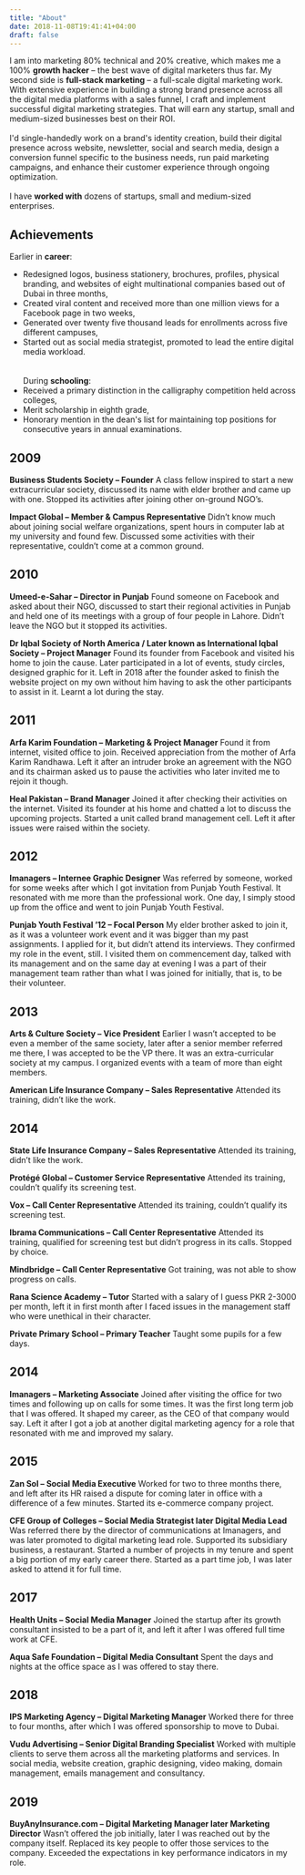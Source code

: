 ```yaml
---
title: "About"
date: 2018-11-08T19:41:41+04:00
draft: false
---
```


I am into marketing 80% technical and 20% creative, which makes me a 100% <b>growth hacker</b> – the best wave of digital marketers thus far. My second side is <b>full-stack marketing</b> – a full-scale digital marketing work. With extensive experience in building a strong brand presence across all the digital media platforms with a sales funnel, I craft and implement successful digital marketing strategies. That will earn any startup, small and medium-sized businesses best on their ROI.</a><br><br>
        I'd single-handedly work on a brand's identity creation, build their digital presence across website, newsletter, social and search media, design a conversion funnel specific to the business needs, run paid marketing campaigns, and enhance their customer experience through ongoing optimization.<br><br>
I have <b>worked with</b> dozens of startups, small and medium-sized enterprises.

## Achievements
Earlier in <b>career</b>:<br>
- Redesigned logos, business stationery, brochures, profiles, physical branding, and websites of eight multinational companies based out of Dubai in three months,<br>
- Created viral content and received more than one million views for a Facebook page in two weeks,<br>
- Generated over twenty five thousand leads for enrollments across five different campuses,<br>
- Started out as social media strategist, promoted to lead the entire digital media workload.<br>
<br><br>
During <b>schooling</b>:<br>
- Received a primary distinction in the calligraphy competition held across colleges,<br>
- Merit scholarship in eighth grade,<br>
- Honorary mention in the dean's list for maintaining top positions for consecutive years in annual examinations.</p>

## 2009
<b>Business Students Society – Founder</b>
A class fellow inspired to start a new extracurricular society, discussed its name with elder brother and came up with one. Stopped its activities after joining other on-ground NGO’s.

<b>Impact Global – Member & Campus Representative</b>
Didn’t know much about joining social welfare organizations, spent hours in computer lab at my university and found few. Discussed some activities with their representative, couldn’t come at a common ground.

## 2010
<b>Umeed-e-Sahar – Director in Punjab</b>
Found someone on Facebook and asked about their NGO, discussed to start their regional activities in Punjab and held one of its meetings with a group of four people in Lahore. Didn’t leave the NGO but it stopped its activities.

<b>Dr Iqbal Society of North America / Later known as International Iqbal Society – Project Manager</b>
Found its founder from Facebook and visited his home to join the cause. Later participated in a lot of events, study circles, designed graphic for it. Left in 2018 after the founder asked to finish the website project on my own without him having to ask the other participants to assist in it. Learnt a lot during the stay.

## 2011
<b>Arfa Karim Foundation – Marketing & Project Manager</b>
Found it from internet, visited office to join. Received appreciation from the mother of Arfa Karim Randhawa. Left it after an intruder broke an agreement with the NGO and its chairman asked us to pause the activities who later invited me to rejoin it though.

<b>Heal Pakistan – Brand Manager</b>
Joined it after checking their activities on the internet. Visited its founder at his home and chatted a lot to discuss the upcoming projects. Started a unit called brand management cell. Left it after issues were raised within the society.

## 2012
<b>Imanagers – Internee Graphic Designer</b>
Was referred by someone, worked for some weeks after which I got invitation from Punjab Youth Festival. It resonated with me more than the professional work. One day, I simply stood up from the office and went to join Punjab Youth Festival.

<b>Punjab Youth Festival ’12 – Focal Person</b>
My elder brother asked to join it, as it was a volunteer work event and it was bigger than my past assignments. I applied for it, but didn’t attend its interviews. They confirmed my role in the event, still. I visited them on commencement day, talked with its management and on the same day at evening I was a part of their management team rather than what I was joined for initially, that is, to be their volunteer.

## 2013
<b>Arts & Culture Society – Vice President</b>
Earlier I wasn’t accepted to be even a member of the same society, later after a senior member referred me there, I was accepted to be the VP there. It was an extra-curricular society at my campus. I organized events with a team of more than eight members.

<b>American Life Insurance Company – Sales Representative</b>
Attended its training, didn’t like the work.

## 2014
<b>State Life Insurance Company – Sales Representative</b>
Attended its training, didn’t like the work.

<b>Protégé Global – Customer Service Representative</b>
Attended its training, couldn’t qualify its screening test.

<b>Vox – Call Center Representative</b>
Attended its training, couldn’t qualify its screening test.

<b>Ibrama Communications – Call Center Representative</b>
Attended its training, qualified for screening test but didn’t progress in its calls. Stopped by choice.

<b>Mindbridge – Call Center Representative</b>
Got training, was not able to show progress on calls.

<b>Rana Science Academy – Tutor</b>
Started with a salary of I guess PKR 2-3000 per month, left it in first month after I faced issues in the management staff who were unethical in their character.

<b>Private Primary School – Primary Teacher</b>
Taught some pupils for a few days.

## 2014
<b>Imanagers – Marketing Associate</b>
Joined after visiting the office for two times and following up on calls for some times. It was the first long term job that I was offered. It shaped my career, as the CEO of that company would say. Left it after I got a job at another digital marketing agency for a role that resonated with me and improved my salary.

## 2015
<b>Zan Sol – Social Media Executive</b>
Worked for two to three months there, and left after its HR raised a dispute for coming later in office with a difference of a few minutes. Started its e-commerce company project.

<b>CFE Group of Colleges – Social Media Strategist later Digital Media Lead</b>
Was referred there by the director of communications at Imanagers, and was later promoted to digital marketing lead role. Supported its subsidiary business, a restaurant. Started a number of projects in my tenure and spent a big portion of my early career there. Started as a part time job, I was later asked to attend it for full time.

## 2017
<b>Health Units – Social Media Manager</b>
Joined the startup after its growth consultant insisted to be a part of it, and left it after I was offered full time work at CFE.

<b>Aqua Safe Foundation – Digital Media Consultant</b>
Spent the days and nights at the office space as I was offered to stay there.

## 2018
<b>IPS Marketing Agency – Digital Marketing Manager</b>
Worked there for three to four months, after which I was offered sponsorship to move to Dubai.

<b>Vudu Advertising – Senior Digital Branding Specialist</b>
Worked with multiple clients to serve them across all the marketing platforms and services. In social media, website creation, graphic designing, video making, domain management, emails management and consultancy.

## 2019
<b>BuyAnyInsurance.com – Digital Marketing Manager later Marketing Director</b>
Wasn’t offered the job initially, later I was reached out by the company itself. Replaced its key people to offer those services to the company. Exceeded the expectations in key performance indicators in my role.
